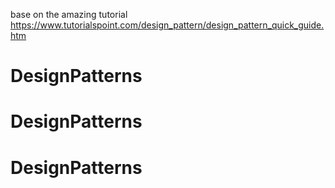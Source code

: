 base on the amazing tutorial https://www.tutorialspoint.com/design_pattern/design_pattern_quick_guide.htm
# DesignPatterns
# DesignPatterns
# DesignPatterns
